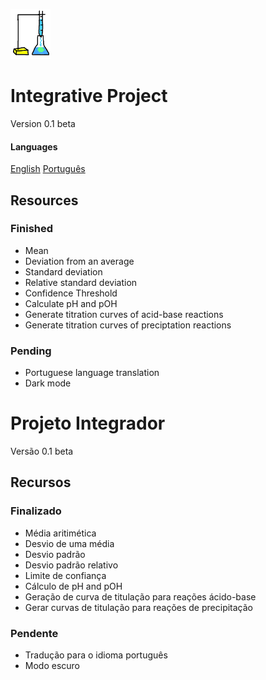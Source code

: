 ![Icon](https://github.com/JoaoM199/integrative-project/blob/main/Icon.png)
# Integrative Project
Version 0.1 beta

#### Languages
[English](#integrative-Project)
[Português](#projeto-integrador)

## Resources
### Finished
* Mean
* Deviation from an average
* Standard deviation
* Relative standard deviation
* Confidence Threshold
* Calculate pH and pOH
* Generate titration curves of acid-base reactions
* Generate titration curves of preciptation reactions

### Pending
* Portuguese language translation
* Dark mode

# Projeto Integrador
Versão 0.1 beta

## Recursos
### Finalizado
* Média aritimética
* Desvio de uma média
* Desvio padrão
* Desvio padrão relativo
* Limite de confiança
* Cálculo de pH and pOH
* Geração de curva de titulação para reações ácido-base
* Gerar curvas de titulação para reações de precipitação

### Pendente
* Tradução para o idioma português
* Modo escuro